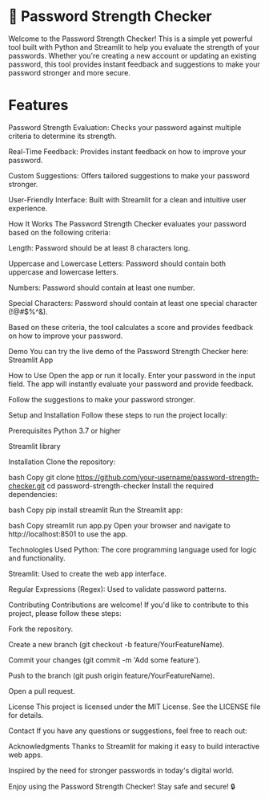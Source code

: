 # 🔐 Password Strength Checker
Welcome to the Password Strength Checker! This is a simple yet powerful tool built with Python and Streamlit to help you evaluate the strength of your passwords. Whether you're creating a new account or updating an existing password, this tool provides instant feedback and suggestions to make your password stronger and more secure.

# Features
Password Strength Evaluation: Checks your password against multiple criteria to determine its strength.

Real-Time Feedback: Provides instant feedback on how to improve your password.

Custom Suggestions: Offers tailored suggestions to make your password stronger.

User-Friendly Interface: Built with Streamlit for a clean and intuitive user experience.

How It Works
The Password Strength Checker evaluates your password based on the following criteria:

Length: Password should be at least 8 characters long.

Uppercase and Lowercase Letters: Password should contain both uppercase and lowercase letters.

Numbers: Password should contain at least one number.

Special Characters: Password should contain at least one special character (!@#$%^&).

Based on these criteria, the tool calculates a score and provides feedback on how to improve your password.

Demo
You can try the live demo of the Password Strength Checker here:
Streamlit App

How to Use
Open the app or run it locally.
Enter your password in the input field.
The app will instantly evaluate your password and provide feedback.

Follow the suggestions to make your password stronger.

Setup and Installation
Follow these steps to run the project locally:

Prerequisites
Python 3.7 or higher

Streamlit library

Installation
Clone the repository:

bash
Copy
git clone https://github.com/your-username/password-strength-checker.git
cd password-strength-checker
Install the required dependencies:

bash
Copy
pip install streamlit
Run the Streamlit app:

bash
Copy
streamlit run app.py
Open your browser and navigate to http://localhost:8501 to use the app.

Technologies Used
Python: The core programming language used for logic and functionality.

Streamlit: Used to create the web app interface.

Regular Expressions (Regex): Used to validate password patterns.

Contributing
Contributions are welcome! If you'd like to contribute to this project, please follow these steps:

Fork the repository.

Create a new branch (git checkout -b feature/YourFeatureName).

Commit your changes (git commit -m 'Add some feature').

Push to the branch (git push origin feature/YourFeatureName).

Open a pull request.

License
This project is licensed under the MIT License. See the LICENSE file for details.

Contact
If you have any questions or suggestions, feel free to reach out:

Acknowledgments
Thanks to Streamlit for making it easy to build interactive web apps.

Inspired by the need for stronger passwords in today's digital world.

Enjoy using the Password Strength Checker! Stay safe and secure! 🔒
